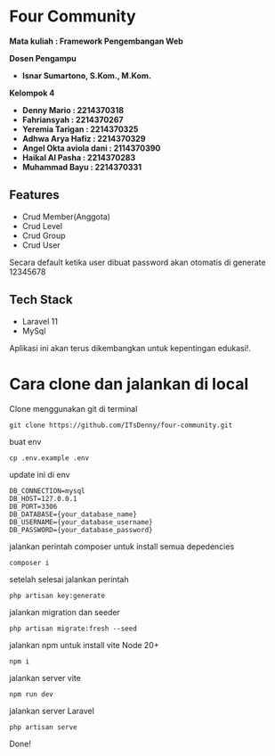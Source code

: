 # Four Community

**Mata kuliah : Framework Pengembangan Web**

**Dosen Pengampu**
- **Isnar Sumartono, S.Kom., M.Kom.**

**Kelompok 4**
- **Denny Mario : 2214370318**
- **Fahriansyah : 2214370267**
- **Yeremia Tarigan : 2214370325**
- **Adhwa Arya Hafiz : 2214370329**
- **Angel Okta aviola dani : 2114370390**
- **Haikal Al Pasha : 2214370283**
- **Muhammad Bayu : 2214370331**

## Features

- Crud Member(Anggota)
- Crud Level
- Crud Group
- Crud User

Secara default ketika user dibuat password akan otomatis di generate 12345678

## Tech Stack
- Laravel 11
- MySql


Aplikasi ini akan terus dikembangkan untuk kepentingan edukasi!.


# Cara clone dan jalankan di local

Clone menggunakan git di terminal
```
git clone https://github.com/ITsDenny/four-community.git
```
buat env 
```
cp .env.example .env
```

update ini di env
```
DB_CONNECTION=mysql
DB_HOST=127.0.0.1
DB_PORT=3306
DB_DATABASE={your_database_name}
DB_USERNAME={your_database_username}
DB_PASSWORD={your_database_password}
```
jalankan perintah composer untuk install semua depedencies 
```
composer i
```
setelah selesai jalankan perintah
```
php artisan key:generate
```
jalankan migration dan seeder
```
php artisan migrate:fresh --seed
```
jalankan npm untuk install vite Node 20+
```
npm i
```
jalankan server vite
```
npm run dev
```
jalankan server Laravel
```
php artisan serve
```

Done!


